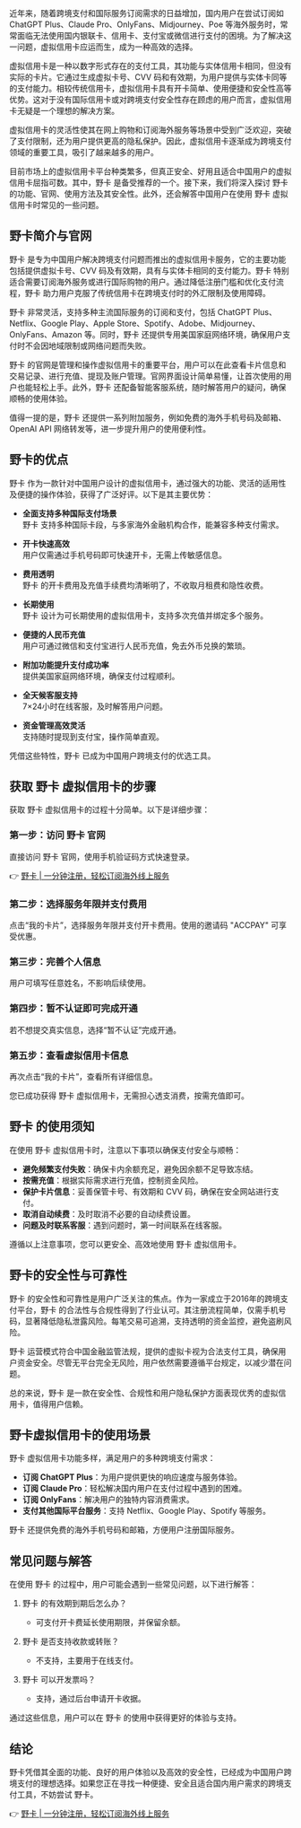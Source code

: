 近年来，随着跨境支付和国际服务订阅需求的日益增加，国内用户在尝试订阅如 ChatGPT Plus、Claude Pro、OnlyFans、Midjourney、Poe 等海外服务时，常常面临无法使用国内银联卡、信用卡、支付宝或微信进行支付的困境。为了解决这一问题，虚拟信用卡应运而生，成为一种高效的选择。

虚拟信用卡是一种以数字形式存在的支付工具，其功能与实体信用卡相同，但没有实际的卡片。它通过生成虚拟卡号、CVV 码和有效期，为用户提供与实体卡同等的支付能力。相较传统信用卡，虚拟信用卡具有开卡简单、使用便捷和安全性高等优势。这对于没有国际信用卡或对跨境支付安全性存在顾虑的用户而言，虚拟信用卡无疑是一个理想的解决方案。

虚拟信用卡的灵活性使其在网上购物和订阅海外服务等场景中受到广泛欢迎，突破了支付限制，还为用户提供更高的隐私保护。因此，虚拟信用卡逐渐成为跨境支付领域的重要工具，吸引了越来越多的用户。

目前市场上的虚拟信用卡平台种类繁多，但真正安全、好用且适合中国用户的虚拟信用卡屈指可数。其中，野卡 是备受推荐的一个。接下来，我们将深入探讨 野卡 的功能、官网、使用方法及其安全性。此外，还会解答中国用户在使用 野卡 虚拟信用卡时常见的一些问题。

## 野卡简介与官网

野卡 是专为中国用户解决跨境支付问题而推出的虚拟信用卡服务，它的主要功能包括提供虚拟卡号、CVV 码及有效期，具有与实体卡相同的支付能力。野卡 特别适合需要订阅海外服务或进行国际购物的用户。通过降低注册门槛和优化支付流程，野卡 助力用户克服了传统信用卡在跨境支付时的外汇限制及使用障碍。

野卡 非常灵活，支持多种主流国际服务的订阅和支付，包括 ChatGPT Plus、Netflix、Google Play、Apple Store、Spotify、Adobe、Midjourney、OnlyFans、Amazon 等。同时，野卡 还提供专用美国家庭网络环境，确保用户支付时不会因地域限制或网络问题而失败。

野卡 的官网是管理和操作虚拟信用卡的重要平台，用户可以在此查看卡片信息和交易记录、进行充值、提现及账户管理。官网界面设计简单易懂，让首次使用的用户也能轻松上手。此外，野卡 还配备智能客服系统，随时解答用户的疑问，确保顺畅的使用体验。

值得一提的是，野卡 还提供一系列附加服务，例如免费的海外手机号码及邮箱、OpenAI API 网络转发等，进一步提升用户的使用便利性。

## 野卡的优点

野卡 作为一款针对中国用户设计的虚拟信用卡，通过强大的功能、灵活的适用性及便捷的操作体验，获得了广泛好评。以下是其主要优势：

- **全面支持多种国际支付场景**  
  野卡 支持多种国际卡段，与多家海外金融机构合作，能兼容多种支付需求。

- **开卡快速高效**  
  用户仅需通过手机号码即可快速开卡，无需上传敏感信息。

- **费用透明**  
  野卡 的开卡费用及充值手续费均清晰明了，不收取月租费和隐性收费。

- **长期使用**  
  野卡 设计为可长期使用的虚拟信用卡，支持多次充值并绑定多个服务。

- **便捷的人民币充值**  
  用户可通过微信和支付宝进行人民币充值，免去外币兑换的繁琐。

- **附加功能提升支付成功率**  
  提供美国家庭网络环境，确保支付过程顺利。

- **全天候客服支持**  
  7×24小时在线客服，及时解答用户问题。

- **资金管理高效灵活**  
  支持随时提现到支付宝，操作简单直观。

凭借这些特性，野卡 已成为中国用户跨境支付的优选工具。

## 获取 野卡 虚拟信用卡的步骤

获取 野卡 虚拟信用卡的过程十分简单。以下是详细步骤：

### 第一步：访问 野卡 官网 

直接访问 野卡 官网，使用手机验证码方式快速登录。

👉 [野卡 | 一分钟注册，轻松订阅海外线上服务](https://bit.ly/bewildcard)

### 第二步：选择服务年限并支付费用

点击“我的卡片”，选择服务年限并支付开卡费用。使用的邀请码 "ACCPAY" 可享受优惠。

### 第三步：完善个人信息

用户可填写任意姓名，不影响后续使用。

### 第四步：暂不认证即可完成开通

若不想提交真实信息，选择“暂不认证”完成开通。

### 第五步：查看虚拟信用卡信息

再次点击“我的卡片”，查看所有详细信息。

您已成功获得 野卡 虚拟信用卡，无需担心透支消费，按需充值即可。

## 野卡 的使用须知

在使用 野卡 虚拟信用卡时，注意以下事项以确保支付安全与顺畅：

- **避免频繁支付失败**：确保卡内余额充足，避免因余额不足导致冻结。
- **按需充值**：根据实际需求进行充值，控制资金风险。
- **保护卡片信息**：妥善保管卡号、有效期和 CVV 码，确保在安全网站进行支付。
- **取消自动续费**：及时取消不必要的自动续费设置。
- **问题及时联系客服**：遇到问题时，第一时间联系在线客服。

遵循以上注意事项，您可以更安全、高效地使用 野卡 虚拟信用卡。

## 野卡的安全性与可靠性

野卡 的安全性和可靠性是用户广泛关注的焦点。作为一家成立于2016年的跨境支付平台，野卡 的合法性与合规性得到了行业认可。其注册流程简单，仅需手机号码，显著降低隐私泄露风险。每笔交易可追溯，支持透明的资金监控，避免盗刷风险。

野卡 运营模式符合中国金融监管法规，提供的虚拟卡视为合法支付工具，确保用户资金安全。尽管无平台完全无风险，用户依然需要遵循平台规定，以减少潜在问题。

总的来说，野卡 是一款在安全性、合规性和用户隐私保护方面表现优秀的虚拟信用卡，值得用户信赖。

## 野卡虚拟信用卡的使用场景

野卡 虚拟信用卡功能多样，满足用户的多种跨境支付需求：

- **订阅 ChatGPT Plus**：为用户提供更快的响应速度与服务体验。
- **订阅 Claude Pro**：轻松解决国内用户在支付过程中遇到的困难。
- **订阅 OnlyFans**：解决用户的独特内容消费需求。
- **支付其他国际平台服务**：支持 Netflix、Google Play、Spotify 等服务。

野卡 还提供免费的海外手机号码和邮箱，方便用户注册国际服务。

## 常见问题与解答

在使用 野卡 的过程中，用户可能会遇到一些常见问题，以下进行解答：

1. 野卡 的有效期到期后怎么办？
   - 可支付开卡费延长使用期限，并保留余额。

2. 野卡 是否支持收款或转账？
   - 不支持，主要用于在线支付。

3. 野卡 可以开发票吗？
   - 支持，通过后台申请开卡收据。

通过这些信息，用户可以在 野卡 的使用中获得更好的体验与支持。

## 结论

野卡凭借其全面的功能、良好的用户体验以及高效的安全性，已经成为中国用户跨境支付的理想选择。如果您正在寻找一种便捷、安全且适合国内用户需求的跨境支付工具，不妨尝试 野卡。

👉 [野卡 | 一分钟注册，轻松订阅海外线上服务](https://bit.ly/bewildcard)